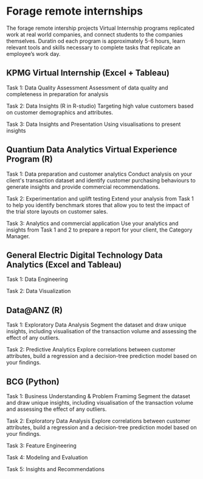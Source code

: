 # Forage remote internships
The forage remote intership projects
Virtual Internship programs replicated work at real world companies, and connect students to the companies themselves. Duratin od each program is approximately 5-6 hours, learn relevant tools and skills necessary to complete tasks that replicate an employee’s work day.

## KPMG Virtual Internship (Excel + Tableau)
Task 1: Data Quality Assessment
Assessment of data quality and completeness in preparation for analysis

Task 2: Data Insights (R in R-studio)
Targeting high value customers based on customer demographics and attributes.

Task 3: Data Insights and Presentation
Using visualisations to present insights


## Quantium Data Analytics Virtual Experience Program (R)
Task 1: Data preparation and customer analytics
Conduct analysis on your client's transaction dataset and identify customer purchasing behaviours to generate insights and provide commercial recommendations.

Task 2: Experimentation and uplift testing
Extend your analysis from Task 1 to help you identify benchmark stores that allow you to test the impact of the trial store layouts on customer sales.

Task 3: Analytics and commercial application
Use your analytics and insights from Task 1 and 2 to prepare a report for your client, the Category Manager.


## General Electric Digital Technology Data Analytics (Excel and Tableau)
Task 1: Data Engineering

Task 2: Data Visualization


## Data@ANZ (R)
Task 1: Exploratory Data Analysis
Segment the dataset and draw unique insights, including visualisation of the transaction volume and assessing the effect of any outliers.

Task 2: Predictive Analytics
Explore correlations between customer attributes, build a regression and a decision-tree prediction model based on your findings.


## BCG (Python)
Task 1: Business Understanding & Problem Framimg
Segment the dataset and draw unique insights, including visualisation of the transaction volume and assessing the effect of any outliers.

Task 2: Exploratory Data Analysis
Explore correlations between customer attributes, build a regression and a decision-tree prediction model based on your findings.

Task 3: Feature Engineering 

Task 4: Modeling and Evaluation

Task 5: Insights and Recommendations
